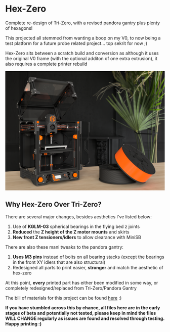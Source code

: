 # Hex-Zero

Complete re-design of Tri-Zero, with a revised pandora gantry plus plenty of hexagons!

This projected all stemmed from wanting a boop on my V0, to now being a test platform for a future probe related project... top sekrit for now ;)

Hex-Zero sits between a scratch build and conversion as although it uses the original V0 frame (with the optional additon of one extra extrusion), it also requires a complete printer rebuild

![Hex-Zero_Render](/Images/Renders/Hex-Zero_Render.png)

## Why Hex-Zero Over Tri-Zero?

There are several major changes, besides aesthetics I've listed below:

1. Use of **KGLM-03** spherical bearings in the flying bed z joints
2. **Reduced** the **Z height of the Z motor mounts** and skirts
3. **New front Z tensioners/idlers** to allow clearance with MiniSB

There are also these mani tweaks to the pandora gantry:

1. **Uses M3 pins** instead of bolts on all bearing stacks (except the bearings in the front XY idlers that are also structural)
2. Redesigned all parts to print easier, **stronger** and match the aesthetic of hex-zero

At this point, **every** printed part has either been modified in some way, or completely redesigned/replaced from Tri-Zero/Pandora Gantry 

The bill of materials for this project can be found [here](https://docs.google.com/spreadsheets/d/1F7fQtRNNPEZ1YoKCzFcIuKrkByZ1SoN8qf_lLwIh3ww/edit?usp=sharing) :)

**If you have stumbled across this by chance, all files here are in the early stages of beta and potentially not tested, please keep in mind the files WILL CHANGE regularly as issues are found and resolved through testing. Happy printing :)**
